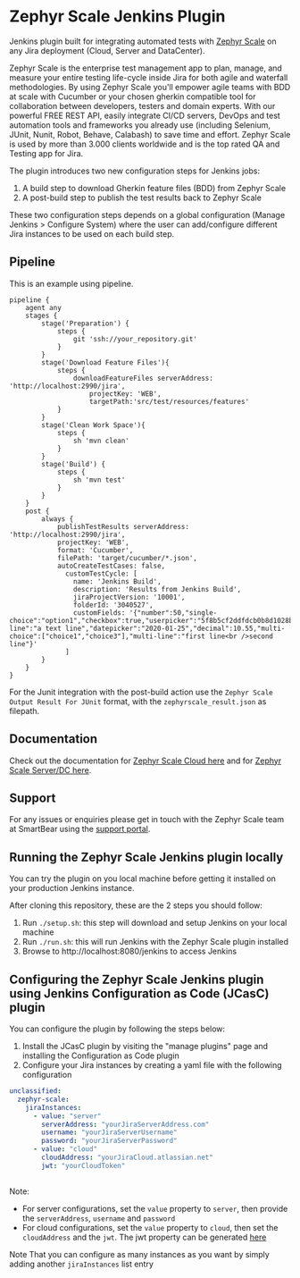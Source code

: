 # Zephyr Scale Jenkins Plugin

Jenkins plugin built for integrating automated tests with [Zephyr Scale](https://marketplace.atlassian.com/apps/1213259/zephyr-scale-test-management-for-jira) 
on any Jira deployment (Cloud, Server and DataCenter).

Zephyr Scale is the enterprise test management app to plan, manage, and measure your entire testing life-cycle inside Jira for both agile and waterfall methodologies. 
By using Zephyr Scale you'll empower agile teams with BDD at scale with Cucumber or your chosen gherkin compatible tool for collaboration between developers, 
testers and domain experts. With our powerful FREE REST API, easily integrate CI/CD servers, DevOps and test automation tools and frameworks you already use 
(including Selenium, JUnit, Nunit, Robot, Behave, Calabash) to save time and effort. 
Zephyr Scale is used by more than 3.000 clients worldwide and is the top rated QA and Testing app for Jira.

The plugin introduces two new configuration steps for Jenkins jobs:

1. A build step to download Gherkin feature files (BDD) from Zephyr Scale
1. A post-build step to publish the test results back to Zephyr Scale

These two configuration steps depends on a global configuration (Manage Jenkins > Configure System)
where the user can add/configure different Jira instances to be used on each build step.

## Pipeline

This is an example using pipeline.

```
pipeline {
    agent any
    stages {
        stage('Preparation') {
            steps {
                git 'ssh://your_repository.git'
            }
        }
        stage('Download Feature Files'){
            steps {
                downloadFeatureFiles serverAddress: 'http://localhost:2990/jira',
                    projectKey: 'WEB',
                    targetPath:'src/test/resources/features'
            }
        }
        stage('Clean Work Space'){
            steps {
                sh 'mvn clean'
            }
        }
        stage('Build') {
            steps {
                sh 'mvn test'
            }
        }
    }
    post {
        always {
            publishTestResults serverAddress: 'http://localhost:2990/jira',
            projectKey: 'WEB', 
            format: 'Cucumber', 
            filePath: 'target/cucumber/*.json', 
            autoCreateTestCases: false, 
              customTestCycle: [
                name: 'Jenkins Build',
                description: 'Results from Jenkins Build', 
                jiraProjectVersion: '10001', 
                folderId: '3040527', 
                customFields: '{"number":50,"single-choice":"option1","checkbox":true,"userpicker":"5f8b5cf2ddfdcb0b8d1028bb","single-line":"a text line","datepicker":"2020-01-25","decimal":10.55,"multi-choice":["choice1","choice3"],"multi-line":"first line<br />second line"}'
              ]
        }
    }
}

```

For the Junit integration with the post-build action use the `Zephyr Scale Output Result For JUnit` format, with the `zephyrscale_result.json` as filepath.

## Documentation

Check out the documentation for [Zephyr Scale Cloud here](https://support.smartbear.com/zephyr-scale-cloud/docs/api-and-test-automation/jenkins-integration.html) and 
for [Zephyr Scale Server/DC here](https://support.smartbear.com/zephyr-scale-server/docs/test-automation/integrations/jenkins.html).

## Support

For any issues or enquiries please get in touch with the Zephyr Scale team at SmartBear using the [support portal](https://smartbear.atlassian.net/servicedesk/customer/portals).


## Running the Zephyr Scale Jenkins plugin locally

You can try the plugin on you local machine before getting it installed on your production Jenkins instance.

After cloning this repository, these are the 2 steps you should follow:
1. Run `./setup.sh`: this step will download and setup Jenkins on your local machine
2. Run `./run.sh`: this will run Jenkins with the Zephyr Scale plugin installed
3. Browse to http://localhost:8080/jenkins to access Jenkins

## Configuring the Zephyr Scale Jenkins plugin using Jenkins Configuration as Code (JCasC) plugin
You can configure the plugin by following the steps below:
1. Install the JCasC plugin by visiting the "manage plugins" page and installing the Configuration as Code plugin
2. Configure your Jira instances by creating a yaml file with the following configuration
```yaml
unclassified:
  zephyr-scale:
    jiraInstances:
      - value: "server"
        serverAddress: "yourJiraServerAddress.com"
        username: "yourJiraServerUsername"
        password: "yourJiraServerPassword"
      - value: "cloud"
        cloudAddress: "yourJiraCloud.atlassian.net"
        jwt: "yourCloudToken"
        
```
Note: 
- For server configurations, set the `value` property to `server`, then provide the `serverAddress`, `username` and `password` 
- For cloud configurations, set the `value` property to `cloud`, then set the `cloudAddress` and the `jwt`. The jwt property can be generated [here](https://support.smartbear.com/zephyr-scale-cloud/docs/rest-api/generating-api-access-tokens.html)

Note That you can configure as many instances as you want by simply adding another `jiraInstances` list entry

